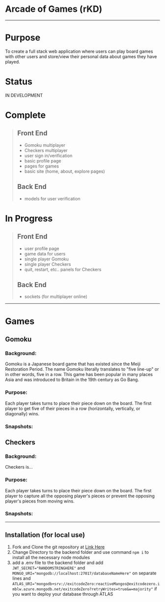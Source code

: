 # Arcade of Games (rKD)

- - - - - - - - - - - - - - - - - - - - - - - - - - - - - - - - - - - - - - - - - - - - - - - - - - - - - - - - - - - - - - - - - - - - - - 

# Purpose
To create a full stack web application where users can play board games with other users and store/view their personal data about games they have played.

# Status
IN DEVELOPMENT

# Complete
> ## Front End
> - Gomoku multiplayer
> - Checkers multiplayer
> - user sign in/verification
> - basic profile page
> - pages for games
> - basic site (home, about, explore pages)
> ## Back End
> - models for user verification

# In Progress
> ## Front End
> - user profile page
> - game data for users
> - single player Gomoku
> - single player Checkers
> - quit, restart, etc.. panels for Checkers
> ## Back End
> - sockets (for multiplayer online)

- - - - - - - - - - - - - - - - - - - - - - - - - - - - - - - - - - - - - - - - - - - - - - - - - - - - - - - - - - - - - - - - - - - - - - 

# Games
## Gomoku
### Background:
Gomoku is a Japanese board game that has existed since the Meiji Restoration Period. The name Gomoku literally translates to "five line-up" or in other words, five in a row. This game has been popular in many places Asia and was introduced to Britain in the 19th century as Go Bang.
### Purpose: 
Each player takes turns to place their piece down on the board. The first player to get five of their pieces in a row (horizontally, vertically, or diagonally) wins.
### Snapshots:


## Checkers
### Background:
Checkers is...
### Purpose: 
Each player takes turns to place their piece down on the board. The first player to capture all the opposing player's pieces or prevent the opposing player's pieces from moving wins.
### Snapshots:

---

## Installation (for local use)
1. Fork and Clone the git repository at [Link Here](https://github.com/imjchiang/arcade-of-games)
2. Change Directory to the backend folder and use command ```npm i``` to install all the necessary node modules
3. add a .env file to the backend folder and add ```JWT_SECRET="RANDOMSTRINGHERE"``` and ```MONGO_URI="mongodb://localhost:27017/databaseNameHere"``` on separate lines and ```ATLAS_URI="mongodb+srv://exitcodeZero:reactiveMangos@exitcodezero.imblw.azure.mongodb.net/exitcodeZero?retryWrites=true&w=majority"``` if you want to deploy your database through ATLAS
